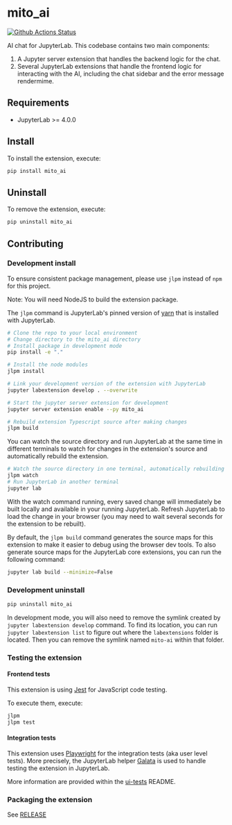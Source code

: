 # mito_ai

[![Github Actions Status](/workflows/Build/badge.svg)](/actions/workflows/build.yml)

AI chat for JupyterLab. This codebase contains two main components:
1. A Jupyter server extension that handles the backend logic for the chat.
2. Several JupyterLab extensions that handle the frontend logic for interacting with the AI, including the chat sidebar and the error message rendermime.

## Requirements

- JupyterLab >= 4.0.0

## Install

To install the extension, execute:

```bash
pip install mito_ai
```

## Uninstall

To remove the extension, execute:

```bash
pip uninstall mito_ai
```

## Contributing

### Development install

To ensure consistent package management, please use `jlpm` instead of `npm` for this project.

Note: You will need NodeJS to build the extension package.

The `jlpm` command is JupyterLab's pinned version of
[yarn](https://yarnpkg.com/) that is installed with JupyterLab. 

```bash
# Clone the repo to your local environment
# Change directory to the mito_ai directory
# Install package in development mode
pip install -e "."

# Install the node modules
jlpm install

# Link your development version of the extension with JupyterLab
jupyter labextension develop . --overwrite

# Start the jupyter server extension for development
jupyter server extension enable --py mito_ai

# Rebuild extension Typescript source after making changes
jlpm build
```

You can watch the source directory and run JupyterLab at the same time in different terminals to watch for changes in the extension's source and automatically rebuild the extension.

```bash
# Watch the source directory in one terminal, automatically rebuilding when needed
jlpm watch
# Run JupyterLab in another terminal
jupyter lab
```

With the watch command running, every saved change will immediately be built locally and available in your running JupyterLab. Refresh JupyterLab to load the change in your browser (you may need to wait several seconds for the extension to be rebuilt).

By default, the `jlpm build` command generates the source maps for this extension to make it easier to debug using the browser dev tools. To also generate source maps for the JupyterLab core extensions, you can run the following command:

```bash
jupyter lab build --minimize=False
```

### Development uninstall

```bash
pip uninstall mito_ai
```

In development mode, you will also need to remove the symlink created by `jupyter labextension develop`
command. To find its location, you can run `jupyter labextension list` to figure out where the `labextensions`
folder is located. Then you can remove the symlink named `mito-ai` within that folder.

### Testing the extension

#### Frontend tests

This extension is using [Jest](https://jestjs.io/) for JavaScript code testing.

To execute them, execute:

```sh
jlpm
jlpm test
```

#### Integration tests

This extension uses [Playwright](https://playwright.dev/docs/intro) for the integration tests (aka user level tests).
More precisely, the JupyterLab helper [Galata](https://github.com/jupyterlab/jupyterlab/tree/master/galata) is used to handle testing the extension in JupyterLab.

More information are provided within the [ui-tests](./ui-tests/README.md) README.

### Packaging the extension

See [RELEASE](RELEASE.md)

